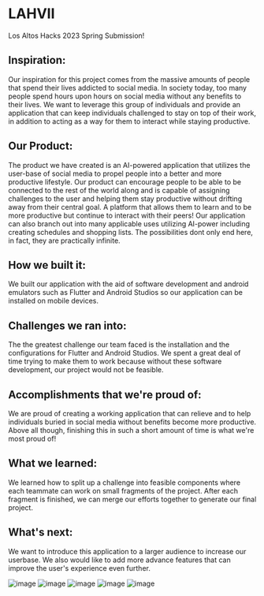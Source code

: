 # LAHVII
Los Altos Hacks 2023 Spring Submission!

## Inspiration: 
Our inspiration for this project comes from the massive amounts of people that spend their lives addicted to social media. In society today, too many people spend hours upon hours on social media without any benefits to their lives. We want to leverage this group of individuals and provide an application that can keep individuals challenged to stay on top of their work, in addition to acting as a way for them to interact while staying productive.

## Our Product: 
The product we have created is an AI-powered application that utilizes the user-base of social media to propel people into a better and more productive lifestyle. Our product can encourage people to be able to be connected to the rest of the world along and is capable of assigning challenges to the user and helping them stay productive without drifting away from their central goal. A platform that allows them to learn and to be more productive but continue to interact with their peers! Our application can also branch out into many applicable uses utilizing AI-power including creating schedules and shopping lists. The possibilities dont only end here, in fact, they are practically infinite.

## How we built it: 
We built our application with the aid of software development and android emulators such as Flutter and Android Studios so our application can be installed on mobile devices.

## Challenges we ran into:
 The the greatest challenge our team faced is the installation and the configurations for Flutter and Android Studios. We spent a great deal of time trying to make them to work because without these software development, our project would not be feasible.

## Accomplishments that we're proud of: 
We are proud of creating a working application that can relieve and to help individuals buried in social media without benefits become more productive. Above all though, finishing this in such a short amount of time is what we're most proud of!

## What we learned: 
We learned how to split up a challenge into feasible components where each teammate can work on small fragments of the project. After each fragment is finished, we can merge our efforts together to generate our final project.

## What's next: 
We want to introduce this application to a larger audience to increase our userbase. We also would like to add more advance features that can improve the user's experience even further. 


![image](https://user-images.githubusercontent.com/60551987/230775506-6b643f84-5028-4c6b-910c-80b69feed179.png)
![image](https://user-images.githubusercontent.com/60551987/230775515-855fd1b2-0c9d-47f6-a073-375fd577fc4e.png)
![image](https://user-images.githubusercontent.com/60551987/230775521-f5058ee6-8444-4f2f-953d-d3a61d6816e8.png)
![image](https://user-images.githubusercontent.com/60551987/230775523-512cdb25-4039-4b6f-ab1d-a6c024930b41.png)
![image](https://user-images.githubusercontent.com/60551987/230775527-aefee3f7-2737-4f74-8108-2a28ce2bb40b.png)
